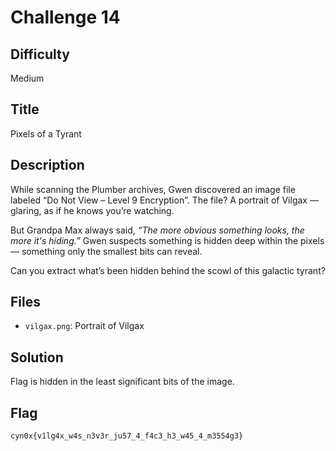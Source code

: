 # Challenge 14

## Difficulty

Medium

## Title

Pixels of a Tyrant

## Description

While scanning the Plumber archives, Gwen discovered an image file labeled “Do Not View – Level 9 Encryption”. The file? A portrait of Vilgax — glaring, as if he knows you’re watching.

But Grandpa Max always said, _“The more obvious something looks, the more it's hiding.”_ Gwen suspects something is hidden deep within the pixels — something only the smallest bits can reveal.

Can you extract what’s been hidden behind the scowl of this galactic tyrant?

## Files

- `vilgax.png`: Portrait of Vilgax

## Solution

Flag is hidden in the least significant bits of the image.

## Flag

```text
cyn0x{v1lg4x_w4s_n3v3r_ju57_4_f4c3_h3_w45_4_m3554g3}
```
